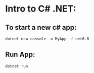 # Intro to C# .NET:

## To start a new c# app:
```s 
dotnet new console -o MyApp -f net6.0
```
## Run App:
```s 
dotnet run 
```

